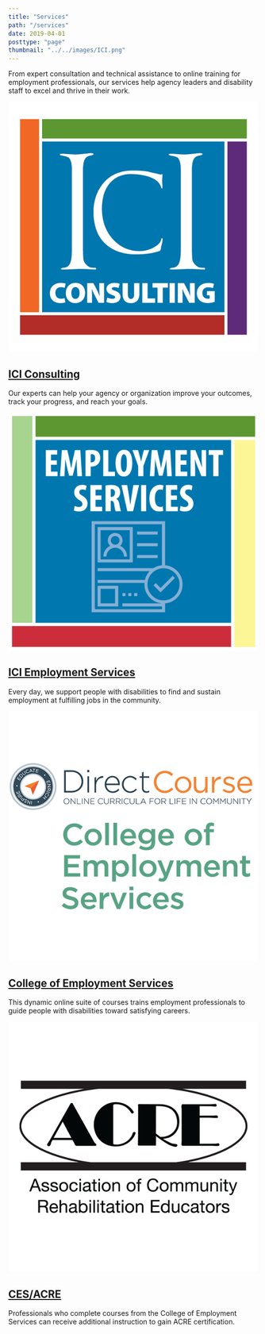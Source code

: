 ```yaml
---
title: "Services"
path: "/services"
date: 2019-04-01
posttype: "page"
thumbnail: "../../images/ICI.png"
---
```


From expert consultation and technical assistance to online training for employment professionals, our services help agency leaders and disability staff to excel and thrive in their work.

<div class="row">
<div class="col-md-6 mb-4 d-flex align-self-stretch">
<div class="card shadow-sm p-3">
<div class="row">
	<div class="col-md-3">
<img src="../../images/services-consulting.png" class="d-block" alt = "ICI Consulting" />
</div>
<div class="col-md-9">
<h2 class="card-title">
<a href="https://consulting.communityinclusion.org/"> 
ICI Consulting</a></h2>
<p>Our experts can help your agency or organization improve your outcomes, track your progress, and reach your goals.</p>
	</div>
</div>
</div>
</div>
<div class="col-md-6 mb-4 d-flex align-self-stretch">
<div class="card shadow-sm p-3">
<div class="row">
<div class="col-md-3">
<img src="../../images/empservices-logo.png" class="d-block" alt = "ICI Employment Services" />
</div>
<div class="col-md-9">
<h2 class="card-title"><a href="https://employmentservices.communityinclusion.org/"> 
ICI Employment Services</a></h2>
<p>Every day, we support people with disabilities to find and sustain employment at fulfilling jobs in the community.</p>
</div>
</div>
</div>
</div>
<div class="col-md-6  mb-4 d-flex align-self-stretch">
<div class="card shadow-sm p-3">
<div class="row">
<div class="col-md-3">
<img src="../../images/services-ces.png" class="d-block" alt = "College of Employment Services" />
</div>
<div class="col-md-9">
<h2 class="card-title"><a href="https://www.directcourseonline.com/employment-services/"> 
College of Employment Services</a></h2>
<p>This dynamic online suite of courses trains employment professionals to guide people with disabilities toward satisfying careers.
</p>
</div>
</div>
</div>
</div>
<div class="col-md-6 mb-4 d-flex align-self-stretch">
<div class="card shadow-sm p-3">
<div class="row">
<div class="col-md-3">
<img src="../../images/services-acre_logo.png" class="d-block" alt = "CES/ACRE"/>
</div>
<div class="col-md-9">
<h2 class="card-title"><a href="https://cesacre.communityinclusion.org/"> 
	CES/ACRE</a></h2>
<p>Professionals who complete courses from the College of Employment Services can receive additional instruction to gain ACRE certification. </p>
</div>
</div>
</div>
</div>
</div>

